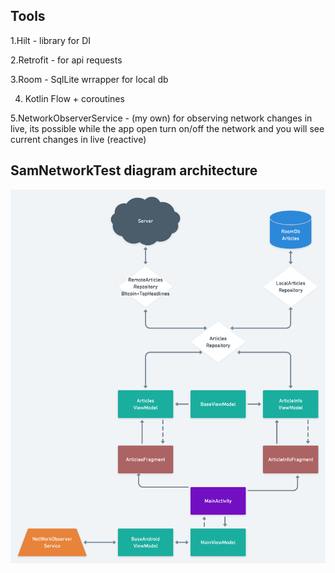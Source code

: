 ## Tools

1.Hilt - library for DI

2.Retrofit - for api requests

3.Room - SqlLite wrrapper for local db

4. Kotlin Flow + coroutines

5.NetworkObserverService - (my own) for observing network changes in live, its possible while the app open turn on/off the network and you will see current changes in live (reactive)

## SamNetworkTest diagram architecture 

![alt text](https://raw.githubusercontent.com/saharvx9/samnetworktest/master/SamNetWorkTest%20diagram.png)
